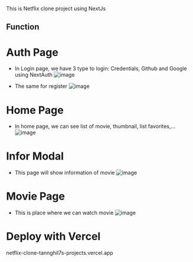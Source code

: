 This is Netflix clone project using NextJs

## Function
# Auth Page

 + In Login page, we have 3 type to login: Credentials, Github and Google using NextAuth
![image](https://github.com/tannghi7/Netflix-Clone/assets/152240588/f1287ebe-15cc-425b-9cf8-e7bead19d2a0)

 + The same for register
![image](https://github.com/tannghi7/Netflix-Clone/assets/152240588/086a770a-e840-4a93-98c7-65036298e4dd)

# Home Page
 + In home page, we can see list of movie, thumbnail, list favorites,...
![image](https://github.com/tannghi7/Netflix-Clone/assets/152240588/f5d650df-7a7a-4bb1-8067-d79009f24387)

# Infor Modal
 + This page will show information of movie
![image](https://github.com/tannghi7/Netflix-Clone/assets/152240588/c7c7dd6e-8df1-471b-8433-87f8ee07c5cf)

# Movie Page
 + This is place where we can watch movie
![image](https://github.com/tannghi7/Netflix-Clone/assets/152240588/2ad38551-e193-42f5-935b-c50bcbc65e38)

# Deploy with Vercel 
netflix-clone-tannghil7s-projects.vercel.app
